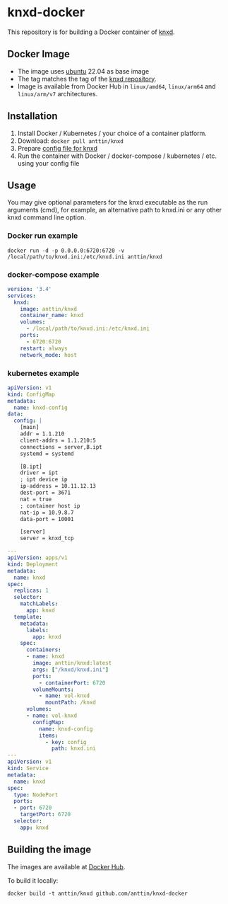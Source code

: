 # knxd-docker

This repository is for building a Docker container of [knxd](https://github.com/knxd/knxd/).

## Docker Image

* The image uses [ubuntu](https://hub.docker.com/_/ubuntu) 22.04 as base image
* The tag matches the tag of the [knxd repository](https://github.com/knxd/knxd/tags).
* Image is available from Docker Hub in `linux/amd64`, `linux/arm64` and `linux/arm/v7` architectures.

## Installation

1. Install Docker / Kubernetes / your choice of a container platform.
1. Download: `docker pull anttin/knxd`
1. Prepare [config file for knxd](https://github.com/knxd/knxd/blob/master/doc/inifile.rst)
1. Run the container with Docker / docker-compose / kubernetes / etc. using your config file

## Usage

You may give optional parameters for the knxd executable as the run arguments (cmd), for example, an alternative path to knxd.ini or any other knxd command line option.

### Docker run example

```shell
docker run -d -p 0.0.0.0:6720:6720 -v /local/path/to/knxd.ini:/etc/knxd.ini anttin/knxd
```

### docker-compose example

```yaml
version: '3.4'
services:
  knxd:
    image: anttin/knxd
    container_name: knxd
    volumes:
      - /local/path/to/knxd.ini:/etc/knxd.ini
    ports:
      - 6720:6720
    restart: always
    network_mode: host
```

### kubernetes example

```yaml
apiVersion: v1
kind: ConfigMap
metadata:
  name: knxd-config
data:
  config: |
    [main]
    addr = 1.1.210
    client-addrs = 1.1.210:5
    connections = server,B.ipt
    systemd = systemd

    [B.ipt]
    driver = ipt
    ; ipt device ip
    ip-address = 10.11.12.13
    dest-port = 3671
    nat = true
    ; container host ip
    nat-ip = 10.9.8.7
    data-port = 10001

    [server]
    server = knxd_tcp

---
apiVersion: apps/v1
kind: Deployment
metadata:
  name: knxd
spec:
  replicas: 1
  selector:
    matchLabels:
      app: knxd
  template:
    metadata:
      labels:
        app: knxd
    spec:
      containers:
      - name: knxd
        image: anttin/knxd:latest
        args: ["/knxd/knxd.ini"]
        ports:
          - containerPort: 6720
        volumeMounts:
          - name: vol-knxd
            mountPath: /knxd
      volumes:
      - name: vol-knxd
        configMap:
          name: knxd-config
          items:
            - key: config
              path: knxd.ini
---
apiVersion: v1
kind: Service
metadata:
  name: knxd
spec:
  type: NodePort
  ports:
  - port: 6720
    targetPort: 6720
  selector:
    app: knxd
```

## Building the image

The images are available at [Docker Hub](https://hub.docker.com/r/anttin/knxd).

To build it locally:

```shell
docker build -t anttin/knxd github.com/anttin/knxd-docker
```
